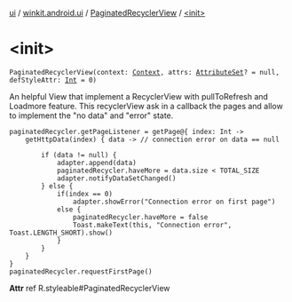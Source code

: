 [ui](../../index.md) / [winkit.android.ui](../index.md) / [PaginatedRecyclerView](index.md) / [&lt;init&gt;](./-init-.md)

# &lt;init&gt;

`PaginatedRecyclerView(context: `[`Context`](https://developer.android.com/reference/android/content/Context.html)`, attrs: `[`AttributeSet`](https://developer.android.com/reference/android/util/AttributeSet.html)`? = null, defStyleAttr: `[`Int`](https://kotlinlang.org/api/latest/jvm/stdlib/kotlin/-int/index.html)` = 0)`

An helpful View that implement a RecyclerView with pullToRefresh and Loadmore feature.
This recyclerView ask in a callback the pages and allow to implement the "no data" and "error" state.

```
paginatedRecycler.getPageListener = getPage@{ index: Int ->
    getHttpData(index) { data -> // connection error on data == null

        if (data != null) {
            adapter.append(data)
            paginatedRecycler.haveMore = data.size < TOTAL_SIZE
            adapter.notifyDataSetChanged()
        } else {
            if(index == 0)
                adapter.showError("Connection error on first page")
            else {
                paginatedRecycler.haveMore = false
                Toast.makeText(this, "Connection error", Toast.LENGTH_SHORT).show()
            }
        }
    }
}
paginatedRecycler.requestFirstPage()
```

**Attr**
ref R.styleable#PaginatedRecyclerView

